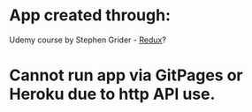 # App created through: 


Udemy course by Stephen Grider -  [Redux](https://www.udemy.com/react-redux/)?


# Cannot run app via GitPages or Heroku due to http API use.
